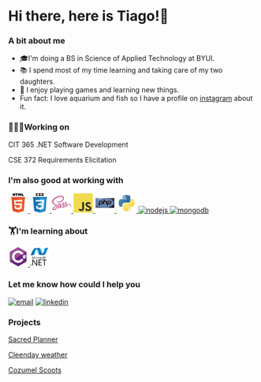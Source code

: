 <h1> Hi there, here is Tiago!👋 </h1>

<h3>A bit about me</h3>
<ul>
<li>🎓I'm doing a BS in Science of Applied Technology at BYUI.
<li>📚 I spend most of my time learning and taking care of my two daughters.
<li>🧠 I enjoy playing games and learning new things.
<li>Fun fact: I love aquarium and fish so I have a profile on <a href="https://www.instagram.com/seuaqua">instagram</a> about it.
</ul>

<h3>👨🏽‍💻Working on</h3>
<p> CIT 365 .NET Software Development </p>
<p> CSE 372 Requirements Elicitation </p>
 
<h3>I'm also good at working with</h3>
<a href="https://www.w3.org/html/" target="_blank"> <img src="https://raw.githubusercontent.com/devicons/devicon/master/icons/html5/html5-original-wordmark.svg" alt="html5" width="40" height="40"/> </a> <a href="https://www.w3schools.com/css/" target="_blank"> <img src="https://raw.githubusercontent.com/devicons/devicon/master/icons/css3/css3-original-wordmark.svg" alt="css3" width="40" height="40"/> </a> <a href="https://sass-lang.com" target="_blank"> <img src="https://raw.githubusercontent.com/devicons/devicon/master/icons/sass/sass-original.svg" alt="sass" width="40" height="40"/> </a> <a href="https://developer.mozilla.org/en-US/docs/Web/JavaScript" target="_blank"> <img src="https://raw.githubusercontent.com/devicons/devicon/master/icons/javascript/javascript-original.svg" alt="javascript" width="40" height="40"/> </a> <a href="https://www.php.net" target="_blank"> <img src="https://raw.githubusercontent.com/devicons/devicon/master/icons/php/php-original.svg" alt="php" width="40" height="40"/> </a>   <a href="https://www.python.org" target="_blank"> <img src="https://raw.githubusercontent.com/devicons/devicon/master/icons/python/python-original.svg" alt="python" width="40" height="40"/> </a> <a href="https://nodejs.org/en/" target="_blank"> <img src="https://seeklogo.com/images/N/nodejs-logo-FBE122E377-seeklogo.com.png" alt="nodejs" width="40" height="40"/> </a>
<a href="https://www.mongodb.com/" target="_blank"> <img src="https://infinapps.com/wp-content/uploads/2018/10/mongodb-logo.png" alt="mongodb" width="40" height="40"/> </a>


<h3>🏋️I'm learning about</h3>
<a href="https://www.w3schools.com/cs/" target="_blank" rel="noreferrer"> <img src="https://raw.githubusercontent.com/devicons/devicon/master/icons/csharp/csharp-original.svg" alt="csharp" width="40" height="40"/> </a>
<a href="https://dotnet.microsoft.com/" target="_blank" rel="noreferrer"> <img src="https://raw.githubusercontent.com/devicons/devicon/master/icons/dot-net/dot-net-original-wordmark.svg" alt="dotnet" width="40" height="40"/> </a>

<h3>Let me know how could I help you</h3>
<a href = "mailto: schubert.tiago@gmail.com"><img src="https://cdn-icons-png.flaticon.com/512/281/281769.png" alt="email" width="40" height="40"/></a>
<a href = "https://www.linkedin.com/in/tiago-schubert/"><img src="https://cdn-icons-png.flaticon.com/512/174/174857.png" alt="linkedin" width="40" height="40"/></a>

<h3>Projects</h3>
<p><a href="http://sacredplanner.xyz/">Sacred Planner</a></p>
<p><a href="https://tiagoschubert.github.io/trebuhcsogait.github.io/lesson11/preston/preston.html">Cleenday weather</a></p>
<p><a href="https://tiagoschubert.github.io/trebuhcsogait.github.io/final/contact.html">Cozumel Scoots</a></p>

